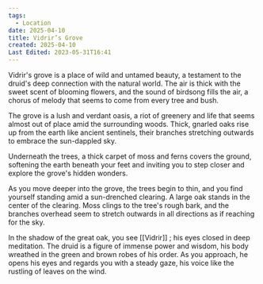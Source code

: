 ```yaml
---
tags:
  - Location
date: 2025-04-10
title: Vidrir’s Grove
created: 2025-04-10
Last Edited: 2023-05-31T16:41
---
```








Vidrir's grove is a place of wild and untamed beauty, a testament to the druid's deep connection with the natural world. The air is thick with the sweet scent of blooming flowers, and the sound of birdsong fills the air, a chorus of melody that seems to come from every tree and bush.

The grove is a lush and verdant oasis, a riot of greenery and life that seems almost out of place amid the surrounding woods. Thick, gnarled oaks rise up from the earth like ancient sentinels, their branches stretching outwards to embrace the sun-dappled sky.

Underneath the trees, a thick carpet of moss and ferns covers the ground, softening the earth beneath your feet and inviting you to step closer and explore the grove's hidden wonders.

As you move deeper into the grove, the trees begin to thin, and you find yourself standing amid a sun-drenched clearing. A large oak stands in the center of the clearing. Moss clings to the tree's rough bark, and the branches overhead seem to stretch outwards in all directions as if reaching for the sky.

In the shadow of the great oak, you see [[Vidrir]] ; his eyes closed in deep meditation. The druid is a figure of immense power and wisdom, his body wreathed in the green and brown robes of his order. As you approach, he opens his eyes and regards you with a steady gaze, his voice like the rustling of leaves on the wind.